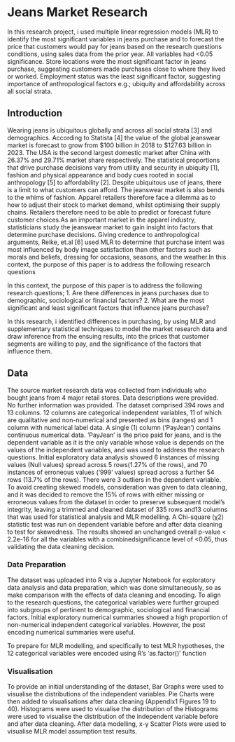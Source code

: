 # Jeans Market Research

In this research project, i used multiple linear regression models (MLR) to identify the most significant variables in jeans purchase and to forecast the price that customers would pay for jeans based on the research questions conditions, using sales data from the prior year. All variables had <0.05 significance. Store locations were the most significant factor in jeans purchase, suggesting customers made purchases close to where they lived or worked. Employment status was the least significant factor, suggesting importance of anthropological factors e.g.; ubiquity and affordability across all social strata.

## Introduction

Wearing jeans is ubiquitous globally and across all social strata [3] and demographics. According to Statista [4] the value of the global jeanswear market is forecast to grow from $100 billion in 2018 to $127.63 billion in 2023. The USA is the second largest domestic market after China with 26.37% and 29.71% market share respectively. The statistical proportions that drive purchase decisions vary from utility and security in ubiquity [1], fashion and physical appearance and body cues rooted in social anthropology [5] to affordability [2]. Despite ubiquitous use of jeans, there is a limit to what customers can afford. The jeanswear market is also bends to the whims of fashion. Apparel retailers therefore face a dilemma as to how to adjust their stock to market demand, whilst optimising their supply chains. Retailers therefore need to be able to predict or forecast future customer choices.As an important market in the apparel industry, statisticians study the jeanswear market to gain insight into factors that determine purchase decisions. Giving credence to anthropological arguments, Reike, et.al [6] used MLR to determine that purchase intent was most influenced by body image satisfaction than other factors such as morals and beliefs, dressing for occasions, seasons, and the weather.In this context, the purpose of this paper is to address the following research questions

In this context, the purpose of this paper is to address the following research questions;
       1. Are there differences in jeans purchases due to demographic, sociological or financial factors?
       2. What are the most significant and least significant factors that influence jeans purchase?
 
In this research, i identified differences in purchasing, by using MLR and supplementary statistical techniques to model the market research data and draw inference from the ensuing results, into the prices that customer segments are willing to pay, and the significance of the factors that influence them.

##  Data 

The source market research data was collected from individuals who bought jeans from 4 major retail stores. Data descriptions were provided. No further information was provided. The dataset comprised 394 rows and 13 columns. 12 columns are categorical independent variables, 11 of which are qualitative and non-numerical and presented as bins (ranges) and 1 column with numerical label data. A single (1) column (‘PayJean’) contains continuous numerical data. ‘PayJean’ is the price paid for jeans, and is the dependent variable as it is the only variable whose value is depends on the values of the independent variables, and was used to address the research questions. Initial exploratory data analysis showed 6 instances of missing values (Null values) spread across 5 rows(1.27% of the rows), and 70 instances of erroneous values (‘999’ values) spread across a further 54 rows (13.7% of the rows). There were 3 outliers in the dependent variable. To avoid creating skewed models, consideration was given to data cleaning, and it was decided to remove the 15% of rows with either missing or erroneous values from the dataset in order to preserve subsequent model’s integrity, leaving a trimmed and cleaned dataset of 335 rows and13 columns that was used for statistical analysis and MLR modelling. A Chi-square (χ2) statistic test was run on dependent variable before and after data cleaning to test for skewedness. The results showed an unchanged overall p-value < 2.2e-16 for all the variables with a combinedsignificance level of <0.05, thus validating the data cleaning decision.

###  Data Preparation

The dataset was uploaded into R via a Jupyter Notebook for exploratory data analysis and data preparation, which was done simultaneously, so as make comparison with the effects of data cleaning and encoding. To align to the research questions, the categorical variables were further grouped into subgroups of pertinent to demographic, sociological and financial factors.  Initial exploratory numerical summaries showed a high proportion of non-numerical independent categorical variables. However, the post encoding numerical summaries were useful.

To prepare for MLR modelling, and specifically to test MLR hypotheses, the 12 categorical variables were encoded using R’s ‘as.factor()’ function

###  Visualisation 

To provide an initial understanding of the dataset, Bar Graphs were used to visualise the distributions of  the independent variables. Pie Charts were then added to visualisations after data cleaning (Appendix1 Figures 19 to 40). Histograms were used to visualise the distribution of the Histograms were used to visualise the distribution of the independent variable before and after data cleaning. After data modelling, x-y Scatter Plots were used to visualise MLR model assumption test results.